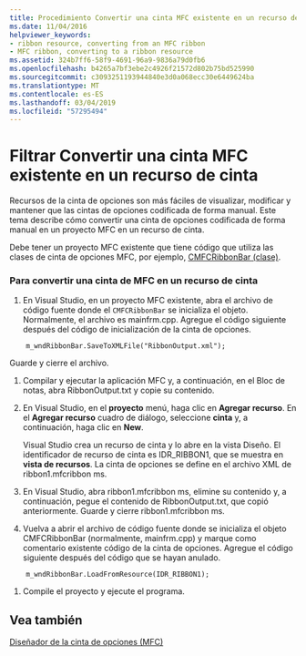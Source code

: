 ```yaml
---
title: Procedimiento Convertir una cinta MFC existente en un recurso de cinta
ms.date: 11/04/2016
helpviewer_keywords:
- ribbon resource, converting from an MFC ribbon
- MFC ribbon, converting to a ribbon resource
ms.assetid: 324b7ff6-58f9-4691-96a9-9836a79d0fb6
ms.openlocfilehash: b4265a7bf3ebe2c4926f21572d802b75bd525990
ms.sourcegitcommit: c3093251193944840e3d0a068ecc30e6449624ba
ms.translationtype: MT
ms.contentlocale: es-ES
ms.lasthandoff: 03/04/2019
ms.locfileid: "57295494"
---
```

# <a name="how-to-convert-an-existing-mfc-ribbon-to-a-ribbon-resource"></a>Filtrar Convertir una cinta MFC existente en un recurso de cinta

Recursos de la cinta de opciones son más fáciles de visualizar, modificar y mantener que las cintas de opciones codificada de forma manual. Este tema describe cómo convertir una cinta de opciones codificada de forma manual en un proyecto MFC en un recurso de cinta.

Debe tener un proyecto MFC existente que tiene código que utiliza las clases de cinta de opciones MFC, por ejemplo, [CMFCRibbonBar (clase)](../mfc/reference/cmfcribbonbar-class.md).

### <a name="to-convert-an-mfc-ribbon-to-a-ribbon-resource"></a>Para convertir una cinta de MFC en un recurso de cinta

1. En Visual Studio, en un proyecto MFC existente, abra el archivo de código fuente donde el `CMFCRibbonBar` se inicializa el objeto. Normalmente, el archivo es mainfrm.cpp. Agregue el código siguiente después del código de inicialización de la cinta de opciones.

```
    m_wndRibbonBar.SaveToXMLFile("RibbonOutput.xml");
```

   Guarde y cierre el archivo.

1. Compilar y ejecutar la aplicación MFC y, a continuación, en el Bloc de notas, abra RibbonOutput.txt y copie su contenido.

1. En Visual Studio, en el **proyecto** menú, haga clic en **Agregar recurso**. En el **Agregar recurso** cuadro de diálogo, seleccione **cinta** y, a continuación, haga clic en **New**.

   Visual Studio crea un recurso de cinta y lo abre en la vista Diseño. El identificador de recurso de cinta es IDR_RIBBON1, que se muestra en **vista de recursos**. La cinta de opciones se define en el archivo XML de ribbon1.mfcribbon ms.

1. En Visual Studio, abra ribbon1.mfcribbon ms, elimine su contenido y, a continuación, pegue el contenido de RibbonOutput.txt, que copió anteriormente. Guarde y cierre ribbon1.mfcribbon ms.

1. Vuelva a abrir el archivo de código fuente donde se inicializa el objeto CMFCRibbonBar (normalmente, mainfrm.cpp) y marque como comentario existente código de la cinta de opciones. Agregue el código siguiente después del código que se hayan anulado.

```
    m_wndRibbonBar.LoadFromResource(IDR_RIBBON1);
```

1. Compile el proyecto y ejecute el programa.

## <a name="see-also"></a>Vea también

[Diseñador de la cinta de opciones (MFC)](../mfc/ribbon-designer-mfc.md)
